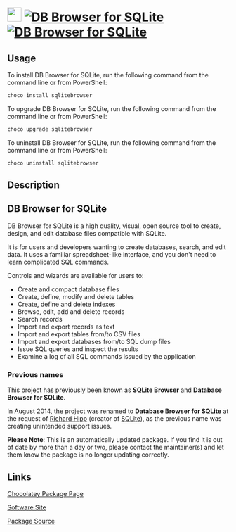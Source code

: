 ﻿# <img src="https://cdn.jsdelivr.net/gh/mkevenaar/chocolatey-packages@49cbd0915acb75d0b982b1a604a00498ff1e76e0/icons/sqlitebrowser.svg" width="32" height="32"/> [![DB Browser for SQLite](https://img.shields.io/chocolatey/v/sqlitebrowser.svg?label=DB+Browser+for+SQLite)](https://community.chocolatey.org/packages/sqlitebrowser) [![DB Browser for SQLite](https://img.shields.io/chocolatey/dt/sqlitebrowser.svg)](https://community.chocolatey.org/packages/sqlitebrowser)

## Usage

To install DB Browser for SQLite, run the following command from the command line or from PowerShell:

```powershell
choco install sqlitebrowser
```

To upgrade DB Browser for SQLite, run the following command from the command line or from PowerShell:

```powershell
choco upgrade sqlitebrowser
```

To uninstall DB Browser for SQLite, run the following command from the command line or from PowerShell:

```powershell
choco uninstall sqlitebrowser
```

## Description

## DB Browser for SQLite

DB Browser for SQLite is a high quality, visual, open source tool to create, design, and edit database files compatible with SQLite.

It is for users and developers wanting to create databases, search, and edit data. It uses a familiar spreadsheet-like interface, and you don't need to learn complicated SQL commands.

Controls and wizards are available for users to:

* Create and compact database files
* Create, define, modify and delete tables
* Create, define and delete indexes
* Browse, edit, add and delete records
* Search records
* Import and export records as text
* Import and export tables from/to CSV files
* Import and export databases from/to SQL dump files
* Issue SQL queries and inspect the results
* Examine a log of all SQL commands issued by the application

### Previous names

This project has previously been known as __SQLite Browser__ and __Database Browser for SQLite__.

In August 2014, the project was renamed to __Database Browser for SQLite__ at the request of [Richard Hipp](http://www.hwaci.com/drh) (creator of [SQLite](http://sqlite.org/)), as the previous name was creating unintended support issues.

**Please Note**: This is an automatically updated package. If you find it is
out of date by more than a day or two, please contact the maintainer(s) and
let them know the package is no longer updating correctly.


## Links

[Chocolatey Package Page](https://community.chocolatey.org/packages/sqlitebrowser)

[Software Site](http://sqlitebrowser.org/)

[Package Source](https://github.com/mkevenaar/chocolatey-packages/tree/master/automatic/sqlitebrowser)

